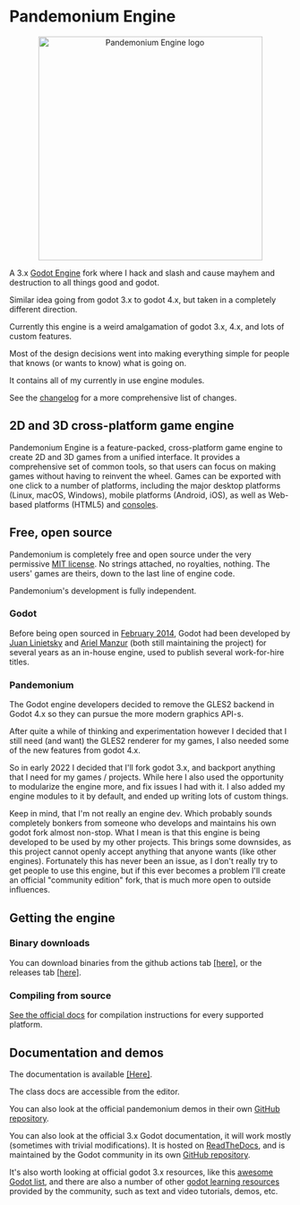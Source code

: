 # Pandemonium Engine

<p align="center">
  <a href="https://github.com/Relintai/pandemonium_engine">
    <img src="logo_outlined.svg" width="400" alt="Pandemonium Engine logo">
  </a>
</p>

A 3.x [Godot Engine](https://godotengine.org) fork where I hack and slash and cause mayhem and destruction to all things good and godot.

Similar idea going from godot 3.x to godot 4.x, but taken in a completely different direction.

Currently this engine is a weird amalgamation of godot 3.x, 4.x, and lots of custom features.

Most of the design decisions went into making everything simple for people that knows (or wants to know) what is going on. 

It contains all of my currently in use engine modules.

See the [changelog](https://github.com/Relintai/pandemonium_engine/blob/master/CHANGELOG.md) for a more comprehensive list of changes.

## 2D and 3D cross-platform game engine

Pandemonium Engine is a feature-packed, cross-platform game engine to create 2D and 3D games from a unified interface.
It provides a comprehensive set of common tools, so that users can focus on making games
without having to reinvent the wheel. Games can be exported with one click to a
number of platforms, including the major desktop platforms (Linux, macOS,
Windows), mobile platforms (Android, iOS), as well as Web-based platforms
(HTML5) and [consoles](https://github.com/Relintai/pandemonium_engine_docs/blob/master/03_usage/13_platform/01_consoles.md).

## Free, open source

Pandemonium is completely free and open source under the very permissive 
[MIT license](https://github.com/Relintai/pandemonium_engine/blob/master/LICENSE.txt).
No strings attached, no royalties, nothing. The users' games are theirs, down
to the last line of engine code.

Pandemonium's development is fully independent.

### Godot

Before being open sourced in [February 2014](https://github.com/godotengine/godot/commit/0b806ee0fc9097fa7bda7ac0109191c9c5e0a1ac),
Godot had been developed by [Juan Linietsky](https://github.com/reduz) and
[Ariel Manzur](https://github.com/punto-) (both still maintaining the project) for several
years as an in-house engine, used to publish several work-for-hire titles.

### Pandemonium

The Godot engine developers decided to remove the GLES2 backend in Godot 4.x so they can pursue the more modern graphics API-s.

After quite a while of thinking and experimentation however I decided that I still need (and want) the GLES2 renderer for my games,
I also needed some of the new features from godot 4.x.

So in early 2022 I decided that I'll fork godot 3.x, and backport anything that I
need for my games / projects. While here I also used the opportunity to modularize the engine more, 
and fix issues I had with it. I also added my engine modules to it by default, and
ended up writing lots of custom things.

Keep in mind, that I'm not really an engine dev. Which probably sounds completely bonkers from someone who develops and maintains his own
godot fork almost non-stop. What I mean is that this engine is being developed to be used by my other projects. This brings some downsides,
as this project cannot openly accept anything that anyone wants (like other engines). Fortunately this has never been an issue,
as I don't really try to get people to use this engine, but if this ever becomes a problem I'll create an official "community edition"
fork, that is much more open to outside influences.

## Getting the engine

### Binary downloads

You can download binaries from the github actions tab [[here]](https://github.com/Relintai/pandemonium_engine/actions), 
or the releases tab [[here]](https://github.com/Relintai/pandemonium_engine/releases).

### Compiling from source

[See the official docs](https://github.com/Relintai/pandemonium_engine_docs/tree/master/05_engine_development/01_compiling)
for compilation instructions for every supported platform.

## Documentation and demos

The documentation is available [[Here]](https://github.com/Relintai/pandemonium_engine_docs).

The class docs are accessible from the editor.

You can also look at the official pandemonium demos in their own [GitHub repository](https://github.com/Relintai/pandemonium_demo_projects).

You can also look at the official 3.x Godot documentation, it will work mostly (sometimes with trivial modifications). 
It is hosted on [ReadTheDocs](https://docs.godotengine.org), and is maintained by the 
Godot community in its own [GitHub repository](https://github.com/godotengine/godot-docs).

It's also worth looking at official godot 3.x resources, like this [awesome Godot list](https://github.com/godotengine/awesome-godot),
and there are also a number of other [godot learning resources](https://docs.godotengine.org/en/latest/community/tutorials.html)
provided by the community, such as text and video tutorials, demos, etc.

